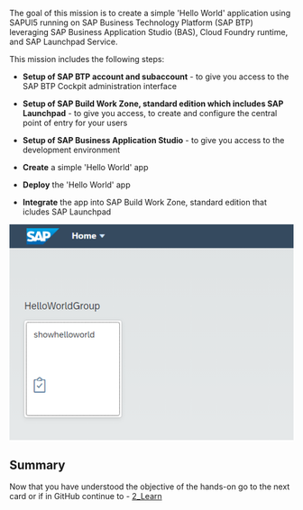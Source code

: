 The goal of this mission is to create a simple 'Hello World' application using SAPUI5 running on SAP Business Technology Platform (SAP BTP) leveraging SAP Business Application Studio (BAS), Cloud Foundry runtime, and SAP Launchpad Service.

This mission includes the following steps:

+ **Setup of SAP BTP account and subaccount** - to give you access to the SAP BTP Cockpit administration interface

+ **Setup of SAP Build Work Zone, standard edition which includes SAP Launchpad** - to give you access, to create and configure the central point of entry for your users

+ **Setup of SAP Business Application Studio** - to give you access to the development environment

+ **Create** a simple 'Hello World' app

+ **Deploy** the 'Hello World' app

+ **Integrate** the app into SAP Build Work Zone, standard edition that icludes SAP Launchpad

![Hello_World_app](https://github.com/SAP-samples/teched2023-XP162/blob/main/Exercises/Images/Hello_World_app.png)

## Summary

Now that you have understood the objective of the hands-on go to the next card or if in GitHub continue to - [2_Learn](https://github.com/SAP-samples/teched2023-XP162/blob/main/Exercises/1_Discover/2_Learn.md)
